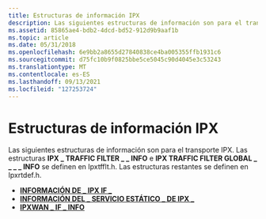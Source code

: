 ```yaml
---
title: Estructuras de información IPX
description: Las siguientes estructuras de información son para el transporte IPX. Las estructuras IPX TRAFFIC FILTER INFO e IPX TRAFFIC FILTER GLOBAL INFO se \_ definen en \_ \_ \_ \_ \_ \_ Ipxtfflt.h. Las estructuras restantes se definen en Ipxrtdef.h.
ms.assetid: 85865ae4-bdb2-4dcd-bd52-912d9b9aaf1b
ms.topic: article
ms.date: 05/31/2018
ms.openlocfilehash: 6e9bb2a8655d27840838ce4ba005355ffb1931c6
ms.sourcegitcommit: d75fc10b9f0825bbe5ce5045c90d4045e3c53243
ms.translationtype: MT
ms.contentlocale: es-ES
ms.lasthandoff: 09/13/2021
ms.locfileid: "127253724"
---
```

# <a name="ipx-information-structures"></a>Estructuras de información IPX

Las siguientes estructuras de información son para el transporte IPX. Las estructuras **IPX \_ TRAFFIC FILTER \_ \_ INFO** e **IPX TRAFFIC FILTER GLOBAL \_ \_ \_ \_ INFO** se definen en Ipxtfflt.h. Las estructuras restantes se definen en Ipxrtdef.h.

-   [**INFORMACIÓN DE \_ IPX IF \_**](/windows/desktop/api/Ipxrtdef/ns-ipxrtdef-ipx_if_info)
-   [**INFORMACIÓN DEL \_ SERVICIO ESTÁTICO \_ DE IPX \_**](/previous-versions/windows/desktop/legacy/aa374456(v=vs.85))
-   [**IPXWAN \_ IF \_ INFO**](/windows/desktop/api/Ipxrtdef/ns-ipxrtdef-ipxwan_if_info)

 

 